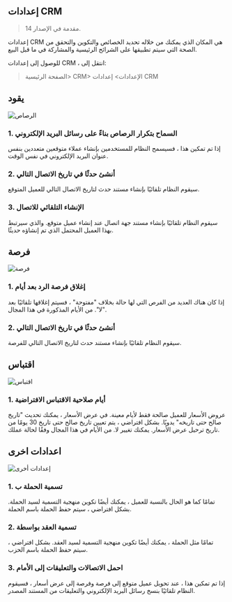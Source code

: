 ## إعدادات CRM

> مقدمة في الإصدار 14.

إعدادات CRM هي المكان الذي يمكنك من خلاله تحديد الخصائص والتكوين والتحقق من الصحة التي سيتم تطبيقها على الشرائح الرئيسية والمشاركة في ما قبل البيع.

للوصول إلى إعدادات CRM ، انتقل إلى:

> الصفحة الرئيسية> CRM> الإعدادات> إعدادات CRM

## يقود

![الرصاص](https://docs.erpnext.com/files/crm-settings-lead.png)

### 1. السماح بتكرار الرصاص بناءً على رسائل البريد الإلكتروني

إذا تم تمكين هذا ، فسيسمح النظام للمستخدمين بإنشاء عملاء متوقعين متعددين بنفس عنوان البريد الإلكتروني في نفس الوقت.

### 2. أنشئ حدثًا في تاريخ الاتصال التالي

سيقوم النظام تلقائيًا بإنشاء مستند حدث لتاريخ الاتصال التالي للعميل المتوقع.

### 3. الإنشاء التلقائي للاتصال

سيقوم النظام تلقائيًا بإنشاء مستند جهة اتصال عند إنشاء عميل متوقع. والذي سيرتبط بهذا العميل المحتمل الذي تم إنشاؤه حديثًا.

## فرصة

![فرصة](https://docs.erpnext.com/files/opportunity-settings.png)

### 1. إغلاق فرصة الرد بعد أيام

إذا كان هناك العديد من الفرص التي لها حالة بخلاف "مفتوحة" ، فسيتم إغلاقها تلقائيًا بعد "لا". من الأيام المذكورة في هذا المجال.

### 2. أنشئ حدثًا في تاريخ الاتصال التالي

سيقوم النظام تلقائيًا بإنشاء مستند حدث لتاريخ الاتصال التالي للفرصة.

## اقتباس

![اقتباس](https://docs.erpnext.com/files/quotation-settings.png)

### 1. أيام صلاحية الاقتباس الافتراضية

عروض الأسعار للعميل صالحة فقط لأيام معينة. في عرض الأسعار ، يمكنك تحديث "تاريخ صالح حتى تاريخه" يدويًا. بشكل افتراضي ، يتم تعيين تاريخ صالح حتى تاريخ 30 يومًا من تاريخ ترحيل عرض الأسعار. يمكنك تغيير لا. من الأيام في هذا المجال وفقًا لحالة عملك.

## اعدادات اخرى

![إعدادات أخرى](https://docs.erpnext.com/files/other-crm-settings.png)

### 1. تسمية الحملة ب

تمامًا كما هو الحال بالنسبة للعميل ، يمكنك أيضًا تكوين منهجية التسمية لسيد الحملة. بشكل افتراضي ، سيتم حفظ الحملة باسم الحملة.

### 2. تسمية العقد بواسطة

تمامًا مثل الحملة ، يمكنك أيضًا تكوين منهجية التسمية لسيد العقد. بشكل افتراضي ، سيتم حفظ الحملة باسم الحزب.

### 3. احمل الاتصالات والتعليقات إلى الأمام

إذا تم تمكين هذا ، عند تحويل عميل متوقع إلى فرصة وفرصة إلى عرض أسعار ، فسيقوم النظام تلقائيًا بنسخ رسائل البريد الإلكتروني والتعليقات من المستند المصدر.